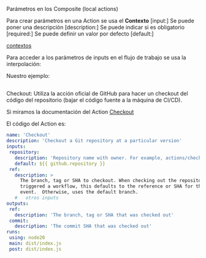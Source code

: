 Parámetros en los Composite (local actions)

Para crear parámetros en una Action se usa el **Contexto** [input:]
Se puede poner una descripción [description:]
Se puede indicar si es obligatorio [required:]
Se puede definir un valor por defecto [default:]

[contextos](https://docs.github.com/es/actions/writing-workflows/choosing-what-your-workflow-does/accessing-contextual-information-about-workflow-runs)

Para acceder a los parámetros de inputs en el flujo de trabajo se usa la interpolación:
<!-- 
"${{ inputs.message }}"
 -->



Nuestro ejemplo:
<!-- 

name: 'Hola mundo Action'
description: 'Test Hola mundo'

inputs:
    message:
        description: "the message to print"
        required: true
        default: "message test"

runs:
  using: 'composite'

  steps:
    - name: 'Echo message'
      run: echo "Hola ${{ inputs.message }}"
      shell: bash

 -->





## 
Checkout: Utiliza la acción oficial de GitHub para hacer un checkout del código del repositorio (bajar el código fuente a la máquina de CI/CD).

Si miramos la documentación del Action [Checkout](https://docs.github.com/es/actions/writing-workflows/choosing-what-your-workflow-does/accessing-contextual-information-about-workflow-runs#inputs-context)


<!-- 
- uses: actions/checkout@v4
  with:
    # Repository name with owner. For example, actions/checkout
    # Default: ${{ github.repository }}
    repository: ''

    # The branch, tag or SHA to checkout. When checking out the repository that
    # triggered a workflow, this defaults to the reference or SHA for that event.
    # Otherwise, uses the default branch.
    ref: ''
 -->

 El código del Action es:
 ```yaml
name: 'Checkout'
description: 'Checkout a Git repository at a particular version'
inputs:
  repository:
    description: 'Repository name with owner. For example, actions/checkout'
    default: ${{ github.repository }}
  ref:
    description: >
      The branch, tag or SHA to checkout. When checking out the repository that
      triggered a workflow, this defaults to the reference or SHA for that
      event.  Otherwise, uses the default branch.
    #   otros inputs
outputs:
  ref:
    description: 'The branch, tag or SHA that was checked out'
  commit:
    description: 'The commit SHA that was checked out'
runs:
  using: node20
  main: dist/index.js
  post: dist/index.js
```
